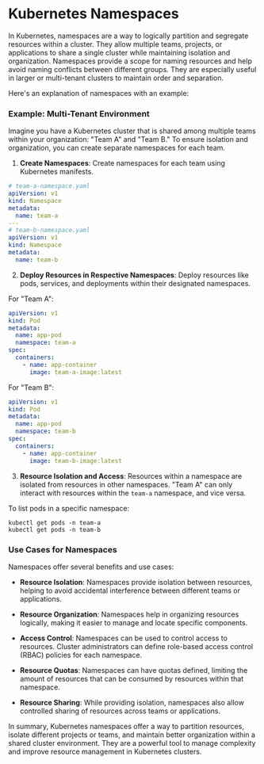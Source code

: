 # Kubernetes Namespaces

In Kubernetes, namespaces are a way to logically partition and segregate resources within a cluster. They allow multiple teams, projects, or applications to share a single cluster while maintaining isolation and organization. Namespaces provide a scope for naming resources and help avoid naming conflicts between different groups. They are especially useful in larger or multi-tenant clusters to maintain order and separation.

Here's an explanation of namespaces with an example:

### Example: Multi-Tenant Environment

Imagine you have a Kubernetes cluster that is shared among multiple teams within your organization: "Team A" and "Team B." To ensure isolation and organization, you can create separate namespaces for each team.

1. **Create Namespaces**: Create namespaces for each team using Kubernetes manifests.

```yaml
# team-a-namespace.yaml
apiVersion: v1
kind: Namespace
metadata:
  name: team-a
---
# team-b-namespace.yaml
apiVersion: v1
kind: Namespace
metadata:
  name: team-b
```

2. **Deploy Resources in Respective Namespaces**: Deploy resources like pods, services, and deployments within their designated namespaces.

For "Team A":

```yaml
apiVersion: v1
kind: Pod
metadata:
  name: app-pod
  namespace: team-a
spec:
  containers:
    - name: app-container
      image: team-a-image:latest
```

For "Team B":

```yaml
apiVersion: v1
kind: Pod
metadata:
  name: app-pod
  namespace: team-b
spec:
  containers:
    - name: app-container
      image: team-b-image:latest
```

3. **Resource Isolation and Access**: Resources within a namespace are isolated from resources in other namespaces. "Team A" can only interact with resources within the `team-a` namespace, and vice versa.

To list pods in a specific namespace:

```shell
kubectl get pods -n team-a
kubectl get pods -n team-b
```

### Use Cases for Namespaces

Namespaces offer several benefits and use cases:

- **Resource Isolation**: Namespaces provide isolation between resources, helping to avoid accidental interference between different teams or applications.

- **Resource Organization**: Namespaces help in organizing resources logically, making it easier to manage and locate specific components.

- **Access Control**: Namespaces can be used to control access to resources. Cluster administrators can define role-based access control (RBAC) policies for each namespace.

- **Resource Quotas**: Namespaces can have quotas defined, limiting the amount of resources that can be consumed by resources within that namespace.

- **Resource Sharing**: While providing isolation, namespaces also allow controlled sharing of resources across teams or applications.

In summary, Kubernetes namespaces offer a way to partition resources, isolate different projects or teams, and maintain better organization within a shared cluster environment. They are a powerful tool to manage complexity and improve resource management in Kubernetes clusters.
